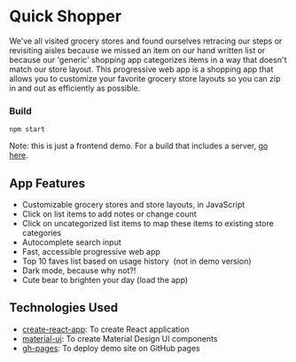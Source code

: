 # Quick Shopper

We've all visited grocery stores and found ourselves retracing our steps or revisiting aisles because we missed an item on our hand written list or because our 'generic' shopping app categorizes items in a way that doesn't match our store layout. This progressive web app is a shopping app that allows you to customize your favorite grocery store layouts so you can zip in and out as efficiently as possible.

### Build
`npm start`

Note: this is just a frontend demo. For a build that includes a server, [go here](https://github.com/ihouwat/shopping-list-react-app-complete). 

## App Features
* Customizable grocery stores and store layouts, in JavaScript
* Click on list items to add notes or change count
* Click on uncategorized list items to map these items to existing store categories
* Autocomplete search input
* Fast, accessible progressive web app
* Top 10 faves list based on usage history  (not in demo version)
* Dark mode, because why not?!
* Cute bear to brighten your day (load the app)

## Technologies Used 
* [create-react-app](https://create-react-app.dev/): To create React application
* [material-ui](https://material-ui.com/): To create Material Design UI components
* [gh-pages](https://www.npmjs.com/package/gh-pages): To deploy demo site on GitHub pages
